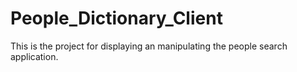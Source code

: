 # People_Dictionary_Client
This is the project for displaying an manipulating the people search application.
